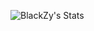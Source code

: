 ![BlackZy's Stats](https://github-readme-stats.vercel.app/api?username=BlackZy&theme=vue-dark&show_icons=true&hide_border=true&count_private=true)
